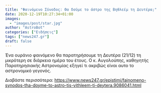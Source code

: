 ```yaml
---
title: "Φαινόμενο Σύνοδος: Θα δούμε το άστρο της Βηθλεέμ τη Δευτέρα;"
date: 2020-12-19T10:27:34+01:00
images:
  - "images/post/star.jpg"
author: "AstroBot"
categories: ["Ειδήσεις"]
tags: ["news247.gr"]
draft: false
---
```


Ένα ουράνιο φαινόμενο θα παρατηρήσουμε τη Δευτέρα (21/12) τη μικρότερη σε διάρκεια ημέρα του έτους. Ο κ. Αυγολούπης, καθηγητής Παρατηρησιακής Αστρονομίας εξηγεί τι ακριβώς είναι αυτο το αστρονομικό γεγονός.

Διαβάστε περισσότερα: https://www.news247.gr/epistimi/fainomeno-synodos-tha-doyme-to-astro-tis-vithleem-ti-deytera.9086041.html
